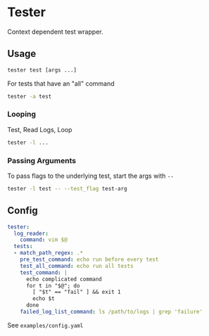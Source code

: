 # Tester

Context dependent test wrapper.

## Usage

``` bash
tester test [args ...]
```

For tests that have an "all" command

``` bash
tester -a test
```

### Looping

Test, Read Logs, Loop

``` bash
tester -l ...
```

### Passing Arguments

To pass flags to the underlying test, start the args with `--`

``` bash
tester -l test -- --test_flag test-arg
```

## Config

``` yaml
tester:
  log_reader:
    command: vim $@
  tests:
  - match_path_regex: .*
    pre_test_command: echo run before every test
    test_all_command: echo run all tests
    test_command: |
      echo complicated command
      for t in "$@"; do
        [ "$t" == "fail" ] && exit 1
        echo $t
      done
    failed_log_list_command: ls /path/to/logs | grep 'failure'
```

See `examples/config.yaml`
